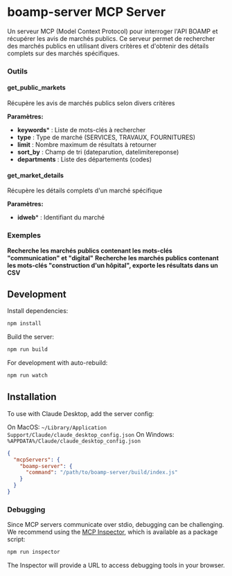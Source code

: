 # boamp-server MCP Server

Un serveur MCP (Model Context Protocol) pour interroger l'API BOAMP et récupérer les avis de marchés publics. Ce serveur permet de rechercher des marchés publics en utilisant divers critères et d'obtenir des détails complets sur des marchés spécifiques.



### Outils

#### get_public_markets
Récupère les avis de marchés publics selon divers critères

**Paramètres:**
- **keywords*** : Liste de mots-clés à rechercher
- **type** : Type de marché (SERVICES, TRAVAUX, FOURNITURES)
- **limit** : Nombre maximum de résultats à retourner
- **sort_by** : Champ de tri (dateparution, datelimitereponse)
- **departments** : Liste des départements (codes)

#### get_market_details
Récupère les détails complets d'un marché spécifique

**Paramètres:**
- **idweb*** : Identifiant du marché


### Exemples
**Recherche les marchés publics contenant les mots-clés "communication" et "digital"**
**Recherche les marchés publics contenant les mots-clés "construction d'un hôpital", exporte les résultats dans un CSV**



## Development

Install dependencies:
```bash
npm install
```

Build the server:
```bash
npm run build
```

For development with auto-rebuild:
```bash
npm run watch
```

## Installation

To use with Claude Desktop, add the server config:

On MacOS: `~/Library/Application Support/Claude/claude_desktop_config.json`
On Windows: `%APPDATA%/Claude/claude_desktop_config.json`

```json
{
  "mcpServers": {
    "boamp-server": {
      "command": "/path/to/boamp-server/build/index.js"
    }
  }
}
```

### Debugging

Since MCP servers communicate over stdio, debugging can be challenging. We recommend using the [MCP Inspector](https://github.com/modelcontextprotocol/inspector), which is available as a package script:

```bash
npm run inspector
```

The Inspector will provide a URL to access debugging tools in your browser.
